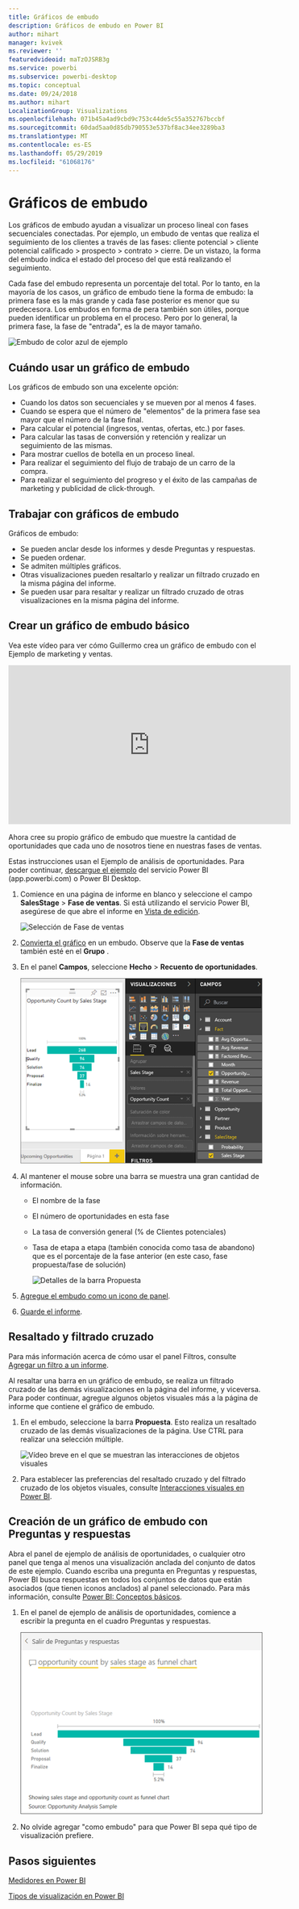 ```yaml
---
title: Gráficos de embudo
description: Gráficos de embudo en Power BI
author: mihart
manager: kvivek
ms.reviewer: ''
featuredvideoid: maTzOJSRB3g
ms.service: powerbi
ms.subservice: powerbi-desktop
ms.topic: conceptual
ms.date: 09/24/2018
ms.author: mihart
LocalizationGroup: Visualizations
ms.openlocfilehash: 071b45a4ad9cbd9c753c44de5c55a352767bccbf
ms.sourcegitcommit: 60dad5aa0d85db790553e537bf8ac34ee3289ba3
ms.translationtype: MT
ms.contentlocale: es-ES
ms.lasthandoff: 05/29/2019
ms.locfileid: "61068176"
---
```

# <a name="funnel-charts"></a>Gráficos de embudo
Los gráficos de embudo ayudan a visualizar un proceso lineal con fases secuenciales conectadas. Por ejemplo, un embudo de ventas que realiza el seguimiento de los clientes a través de las fases: cliente potencial \> cliente potencial calificado \> prospecto \> contrato \> cierre.  De un vistazo, la forma del embudo indica el estado del proceso del que está realizando el seguimiento.

Cada fase del embudo representa un porcentaje del total. Por lo tanto, en la mayoría de los casos, un gráfico de embudo tiene la forma de embudo: la primera fase es la más grande y cada fase posterior es menor que su predecesora.  Los embudos en forma de pera también son útiles, porque pueden identificar un problema en el proceso.  Pero por lo general, la primera fase, la fase de "entrada", es la de mayor tamaño.

![Embudo de color azul de ejemplo](media/power-bi-visualization-funnel-charts/funnelplain.png)

## <a name="when-to-use-a-funnel-chart"></a>Cuándo usar un gráfico de embudo
Los gráficos de embudo son una excelente opción:

* Cuando los datos son secuenciales y se mueven por al menos 4 fases.
* Cuando se espera que el número de "elementos" de la primera fase sea mayor que el número de la fase final.
* Para calcular el potencial (ingresos, ventas, ofertas, etc.) por fases.
* Para calcular las tasas de conversión y retención y realizar un seguimiento de las mismas.
* Para mostrar cuellos de botella en un proceso lineal.
* Para realizar el seguimiento del flujo de trabajo de un carro de la compra.
* Para realizar el seguimiento del progreso y el éxito de las campañas de marketing y publicidad de click-through.

## <a name="working-with-funnel-charts"></a>Trabajar con gráficos de embudo
Gráficos de embudo:

* Se pueden anclar desde los informes y desde Preguntas y respuestas.
* Se pueden ordenar.
* Se admiten múltiples gráficos.
* Otras visualizaciones pueden resaltarlo y realizar un filtrado cruzado en la misma página del informe.
* Se pueden usar para resaltar y realizar un filtrado cruzado de otras visualizaciones en la misma página del informe.

## <a name="create-a-basic-funnel-chart"></a>Crear un gráfico de embudo básico
Vea este vídeo para ver cómo Guillermo crea un gráfico de embudo con el Ejemplo de marketing y ventas.

<iframe width="560" height="315" src="https://www.youtube.com/embed/qKRZPBnaUXM" frameborder="0" allow="autoplay; encrypted-media" allowfullscreen></iframe>


Ahora cree su propio gráfico de embudo que muestre la cantidad de oportunidades que cada uno de nosotros tiene en nuestras fases de ventas.

Estas instrucciones usan el Ejemplo de análisis de oportunidades. Para poder continuar, [descargue el ejemplo](../sample-datasets.md) del servicio Power BI (app.powerbi.com) o Power BI Desktop.   

1. Comience en una página de informe en blanco y seleccione el campo **SalesStage** \> **Fase de ventas**. Si está utilizando el servicio Power BI, asegúrese de que abre el informe en [Vista de edición](../service-interact-with-a-report-in-editing-view.md).
   
    ![Selección de Fase de ventas](media/power-bi-visualization-funnel-charts/funnelselectfield_new.png)
2. [Convierta el gráfico](power-bi-report-change-visualization-type.md) en un embudo. Observe que la **Fase de ventas** también esté en el **Grupo** . 
3. En el panel **Campos**, seleccione **Hecho** \> **Recuento de oportunidades**.
   
    ![Creación del gráfico de embudo](media/power-bi-visualization-funnel-charts/power-bi-funnel.png)
4. Al mantener el mouse sobre una barra se muestra una gran cantidad de información.
   
   * El nombre de la fase
   * El número de oportunidades en esta fase
   * La tasa de conversión general (% de Clientes potenciales) 
   * Tasa de etapa a etapa (también conocida como tasa de abandono) que es el porcentaje de la fase anterior (en este caso, fase propuesta/fase de solución)
     
     ![Detalles de la barra Propuesta](media/power-bi-visualization-funnel-charts/funnelhover_new.png)
5. [Agregue el embudo como un icono de panel](../service-dashboard-tiles.md). 
6. [Guarde el informe](../service-report-save.md).

## <a name="highlighting-and-cross-filtering"></a>Resaltado y filtrado cruzado
Para más información acerca de cómo usar el panel Filtros, consulte [Agregar un filtro a un informe](../power-bi-report-add-filter.md).

Al resaltar una barra en un gráfico de embudo, se realiza un filtrado cruzado de las demás visualizaciones en la página del informe, y viceversa. Para poder continuar, agregue algunos objetos visuales más a la página de informe que contiene el gráfico de embudo.

1. En el embudo, seleccione la barra **Propuesta**. Esto realiza un resaltado cruzado de las demás visualizaciones de la página. Use CTRL para realizar una selección múltiple.
   
   ![Vídeo breve en el que se muestran las interacciones de objetos visuales](media/power-bi-visualization-funnel-charts/funnelchartnoowl.gif)
2. Para establecer las preferencias del resaltado cruzado y del filtrado cruzado de los objetos visuales, consulte [Interacciones visuales en Power BI](../service-reports-visual-interactions.md).

## <a name="create-a-funnel-chart-using-qa"></a>Creación de un gráfico de embudo con Preguntas y respuestas
Abra el panel de ejemplo de análisis de oportunidades, o cualquier otro panel que tenga al menos una visualización anclada del conjunto de datos de este ejemplo.  Cuando escriba una pregunta en Preguntas y respuestas, Power BI busca respuestas en todos los conjuntos de datos que están asociados (que tienen iconos anclados) al panel seleccionado. Para más información, consulte [Power BI: Conceptos básicos](../service-basic-concepts.md).

1. En el panel de ejemplo de análisis de oportunidades, comience a escribir la pregunta en el cuadro Preguntas y respuestas.
   
   ![Cuadro de pregunta y embudo](media/power-bi-visualization-funnel-charts/power-bi-qna.png)
   
2. No olvide agregar "como embudo" para que Power BI sepa qué tipo de visualización prefiere.

## <a name="next-steps"></a>Pasos siguientes

[Medidores en Power BI](power-bi-visualization-radial-gauge-charts.md)

[Tipos de visualización en Power BI](power-bi-visualization-types-for-reports-and-q-and-a.md)
